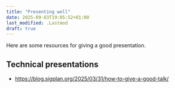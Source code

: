 ```yaml
---
title: "Presenting well"
date: 2025-09-03T19:05:52+01:00
last_modified: .Lastmod
draft: true
---
```


Here are some resources for giving a good presentation.

## Technical presentations

- https://blog.sigplan.org/2025/03/31/how-to-give-a-good-talk/